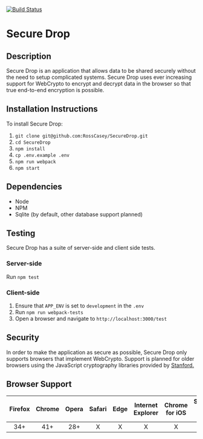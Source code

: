 [![Build Status](https://travis-ci.org/RossCasey/SecureDrop.png?branch=master)](https://travis-ci.org/RossCasey/SecureDrop)

# Secure Drop

## Description
Secure Drop is an application that allows data to be shared securely without the need to setup complicated systems.
Secure Drop uses ever increasing support for WebCrypto to encrypt and decrypt data in the browser so that true end-to-end
encryption is possible.

## Installation Instructions
To install Secure Drop:
1. `git clone git@github.com:RossCasey/SecureDrop.git`
2. `cd SecureDrop`
3. `npm install`
4. `cp .env.example .env`
5. `npm run webpack`
6. `npm start`

## Dependencies
* Node
* NPM
* Sqlite (by default, other database support planned)

## Testing
Secure Drop has a suite of server-side and client side tests.
### Server-side
Run `npm test`
### Client-side
1. Ensure that `APP_ENV` is set to `development` in the `.env`
2. Run `npm run webpack-tests`
3. Open a browser and navigate to `http://localhost:3000/test`

## Security
In order to make the application as secure as possible, Secure Drop only supports browsers that implement WebCrypto. Support is
planned for older browsers using the JavaScript cryptography libraries provided by [Stanford.](https://bitwiseshiftleft.github.io/sjcl/)

## Browser Support
| Firefox | Chrome | Opera | Safari | Edge | Internet Explorer | Chrome for iOS | Safari for iOS | Firefox for iOS | Chrome for Android |
|:-------:|:------:|:-----:|:------:|:----:|:-----------------:|:--------------:|:--------------:|:---------------:|:------------------:|
| 34+ | 41+ | 28+ | X | X | X | X | X | X | 58+ |